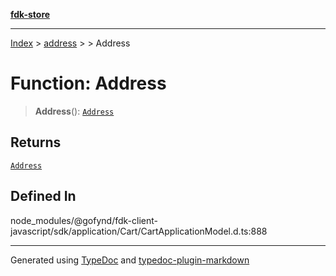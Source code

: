 [**fdk-store**](../../../README.md)
***

[Index](../../../API.md) > [address](../../README.md) > [<internal>](../README.md) > Address

# Function: Address

> **Address**(): [`Address`](../type-aliases/type-alias.Address.md)

## Returns

[`Address`](../type-aliases/type-alias.Address.md)

## Defined In

node\_modules/@gofynd/fdk-client-javascript/sdk/application/Cart/CartApplicationModel.d.ts:888

***
Generated using [TypeDoc](https://typedoc.org/) and [typedoc-plugin-markdown](https://www.npmjs.com/package/typedoc-plugin-markdown)
